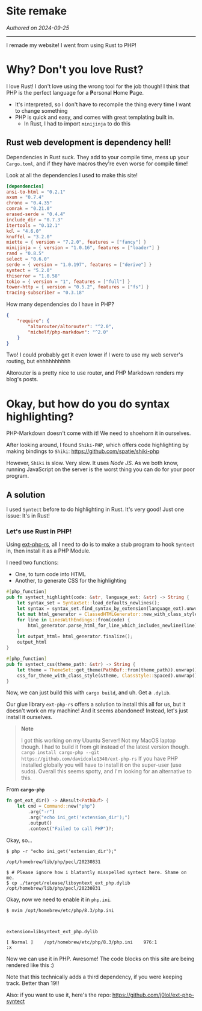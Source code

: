 # Site remake

*Authored on 2024-09-25*
<hr>

I remade my website! I went from using Rust to PHP!


# Why? Don't you love Rust?

I love Rust! I don't love using the wrong tool for the job though! I think that PHP is the perfect language for a **P**ersonal **H**ome **P**age.

- It's interpreted, so I don't have to recompile the thing every time I want to change something
- PHP is quick and easy, and comes with great templating built in.
  - In Rust, I had to import `minijinja` to do this

## Rust web development is dependency hell!

Dependencies in Rust suck. They add to your compile time, mess up your `Cargo.toml`, and if they have macros they're even worse for compile time!

Look at all the dependencies I used to make this site!

```toml
[dependencies]
ansi-to-html = "0.2.1"
axum = "0.7.4"
chrono = "0.4.35"
comrak = "0.21.0"
erased-serde = "0.4.4"
include_dir = "0.7.3"
itertools = "0.12.1"
kdl = "4.6.0"
knuffel = "3.2.0"
miette = { version = "7.2.0", features = ["fancy"] }
minijinja = { version = "1.0.16", features = ["loader"] }
rand = "0.8.5"
select = "0.6.0"
serde = { version = "1.0.197", features = ["derive"] }
syntect = "5.2.0"
thiserror = "1.0.58"
tokio = { version = "1", features = ["full"] }
tower-http = { version = "0.5.2", features = ["fs"] }
tracing-subscriber = "0.3.18"
```

How many dependencies do I have in PHP?

```json
{
    "require": {
        "altorouter/altorouter": "^2.0",
        "michelf/php-markdown": "^2.0"
    }
}

```

Two! I could probably get it even lower if I were to use my web server's routing, but ehhhhhhhhhh

Altorouter is a pretty nice to use router, and PHP Markdown renders my blog's posts.

# Okay, but how do you do syntax highlighting?

PHP-Markdown doesn't come with it! We need to shoehorn it in ourselves.

After looking around, I found `Shiki-PHP`, which offers code highlighting by making bindings to `Shiki`: <https://github.com/spatie/shiki-php>

However, `Shiki` is slow. Very slow. It uses *Node JS*. As we both know, running JavaScript on the server is the worst thing you can do for your poor program.

## A solution

I used `Syntect` before to do highlighting in Rust. It's very good! Just one issue: It's in Rust!

### Let's use Rust in PHP! 

Using [ext-php-rs](https://github.com/davidcole1340/ext-php-rs), all I need to do is to make a stub program to hook `Syntect` in, then install it as a PHP Module.

I need two functions:

- One, to turn code into HTML
- Another, to generate CSS for the highlighting

```rust
#[php_function]
pub fn syntect_highlight(code: &str, language_ext: &str) -> String {
    let syntax_set = SyntaxSet::load_defaults_newlines();
    let syntax = syntax_set.find_syntax_by_extension(language_ext).unwrap();
    let mut html_generator = ClassedHTMLGenerator::new_with_class_style(syntax, &syntax_set, ClassStyle::Spaced);
    for line in LinesWithEndings::from(code) {
        html_generator.parse_html_for_line_which_includes_newline(line).unwrap();
    }
    let output_html= html_generator.finalize();
    output_html
}

#[php_function]
pub fn syntect_css(theme_path: &str) -> String {
    let theme = ThemeSet::get_theme(PathBuf::from(theme_path)).unwrap();
    css_for_theme_with_class_style(&theme, ClassStyle::Spaced).unwrap()
}
```

Now, we can just build this with `cargo build`, and uh. Get a `.dylib`.

Our glue library `ext-php-rs` offers a solution to install this all for us, but it doesn't work on my machine! And it seems abandoned!
Instead, let's just install it ourselves.

> **Note**
> 
> I got this working on my Ubuntu Server! Not my MacOS laptop though. I had to build it from git instead of the latest version though.
> `cargo install cargo-php --git https://github.com/davidcole1340/ext-php-rs`
> If you have PHP installed globally you will have to install it on the super-user (use sudo).
> Overall this seems spotty, and I'm looking for an alternative to this.

From **`cargo-php`**
```rs
fn get_ext_dir() -> AResult<PathBuf> {
    let cmd = Command::new("php")
        .arg("-r")
        .arg("echo ini_get('extension_dir');")
        .output()
        .context("Failed to call PHP")?;
```

Okay, so...

```shell
$ php -r "echo ini_get('extension_dir');"

/opt/homebrew/lib/php/pecl/20230831

$ # Please ignore how i blatantly misspelled syntect here. Shame on me.
$ cp ./target/release/libsyntext_ext_php.dylib /opt/homebrew/lib/php/pecl/20230831
```

Okay, now we need to enable it in `php.ini`.

```shell
$ nvim /opt/homebrew/etc/php/8.3/php.ini



extension=libsyntext_ext_php.dylib

[ Normal ]    /opt/homebrew/etc/php/8.3/php.ini    976:1
:x
```

Now we can use it in PHP. Awesome! The code blocks on this site are being rendered like this :) 

Note that this technically adds a third dependency, if you were keeping track. Better than 19!!

Also: if you want to use it, here's the repo: <https://github.com/j0lol/ext-php-syntect>